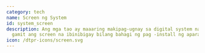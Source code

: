 ```yaml
---
category: tech
name: Screen ng System
id: system_screen
description: Ang mga tao ay maaaring makipag-ugnay sa digital system na ito
  gamit ang screen na ibinibigay bilang bahagi ng pag -install ng aparato.
icon: /dtpr-icons/screen.svg
---
```

